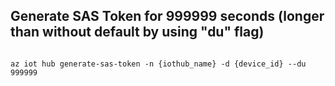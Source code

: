 ## Generate SAS Token for 999999 seconds (longer than without default by using "du" flag)

```

az iot hub generate-sas-token -n {iothub_name} -d {device_id} --du 999999
```
